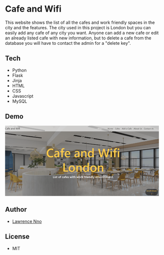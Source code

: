# Cafe and Wifi
This website shows the list of all the cafes and work friendly spaces in the city and the features.
The city used in this project is London but you can easily add any cafe of any city you want.
Anyone can add a new cafe or edit an already listed cafe with new information, but to delete a cafe from the database you will have to contact the admin for a "delete key".

## Tech
- Python
- Flask
- Jinja
- HTML
- CSS
- Javascript
- MySQL

## Demo
[![Sample DEMO](https://github.com/Lawrence-Nno/cafe_and_wifi/blob/master/cafeandwifi.png?raw=true)](https://drive.google.com/file/d/1mD1h4RxsppNN3LCy_135viraH6pFrQU9/view?usp=sharing)

## Author
- [Lawrence Nno](www.lawrence-nno.online)

## License
- MIT
